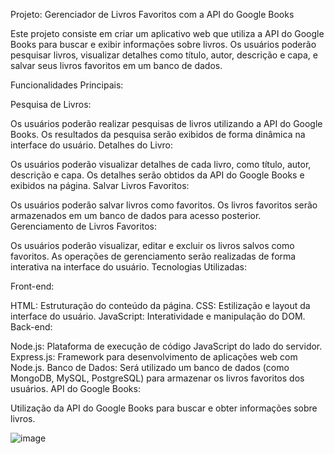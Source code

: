 Projeto: Gerenciador de Livros Favoritos com a API do Google Books

Este projeto consiste em criar um aplicativo web que utiliza a API do Google Books para buscar e exibir informações sobre livros. Os usuários poderão pesquisar livros, visualizar detalhes como título, autor, descrição e capa, e salvar seus livros favoritos em um banco de dados.

Funcionalidades Principais:

Pesquisa de Livros:

Os usuários poderão realizar pesquisas de livros utilizando a API do Google Books.
Os resultados da pesquisa serão exibidos de forma dinâmica na interface do usuário.
Detalhes do Livro:

Os usuários poderão visualizar detalhes de cada livro, como título, autor, descrição e capa.
Os detalhes serão obtidos da API do Google Books e exibidos na página.
Salvar Livros Favoritos:

Os usuários poderão salvar livros como favoritos.
Os livros favoritos serão armazenados em um banco de dados para acesso posterior.
Gerenciamento de Livros Favoritos:

Os usuários poderão visualizar, editar e excluir os livros salvos como favoritos.
As operações de gerenciamento serão realizadas de forma interativa na interface do usuário.
Tecnologias Utilizadas:

Front-end:

HTML: Estruturação do conteúdo da página.
CSS: Estilização e layout da interface do usuário.
JavaScript: Interatividade e manipulação do DOM.
Back-end:

Node.js: Plataforma de execução de código JavaScript do lado do servidor.
Express.js: Framework para desenvolvimento de aplicações web com Node.js.
Banco de Dados: Será utilizado um banco de dados (como MongoDB, MySQL, PostgreSQL) para armazenar os livros favoritos dos usuários.
API do Google Books:

Utilização da API do Google Books para buscar e obter informações sobre livros.

![image](https://github.com/Marcos-fs/Buscar-livro-pela-api-do-google/assets/159043587/3fdd835a-6ecf-408b-be93-0964bf5e45b5)

